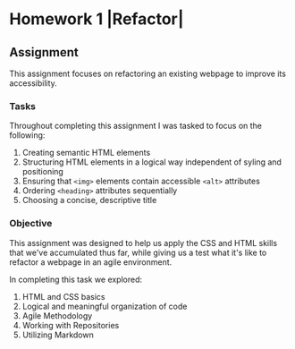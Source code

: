 # Homework 1 |Refactor|

## Assignment

This assignment focuses on refactoring an existing webpage to improve its accessibility.

### Tasks

Throughout completing this assignment I was tasked to focus on the following:

1. Creating semantic HTML elements
1. Structuring HTML elements in a logical way   independent of syling and positioning
1. Ensuring that ````<img>```` elements contain accessible ````<alt>```` attributes
1. Ordering ````<heading>```` attributes sequentially
1. Choosing a concise, descriptive title

### Objective

This assignment was designed to help us apply the CSS and HTML skills that we've accumulated thus far, while giving us a test what it's like to refactor a webpage in an agile environment. 

In completing this task we explored:
1. HTML and CSS basics
1. Logical and meaningful organization of code
1. Agile Methodology
1. Working with Repositories
1. Utilizing Markdown 




